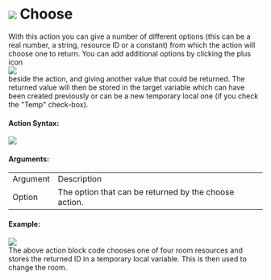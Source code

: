 #  ![](https://gms.magecorn.com/Manual/assets/Images/Scripting_Reference/Drag_And_Drop/Reference/Random/i_Mathematics_Choose.png) Choose

With this action you can give a number of different options (this can be
a real number, a string, resource ID or a constant) from which the
action will choose one to return. You can add additional options by
clicking the plus icon   
![](https://gms.magecorn.com/Manual/assets/Images/Scripting_Reference/Drag_And_Drop/Reference/Icon_Expand_Arguments.png)  
beside the action, and giving another value that could be returned. The
returned value will then be stored in the target variable which can have
been created previously or can be a new temporary local one (if you
check the "Temp" check-box).

#### Action Syntax:

  
![](https://gms.magecorn.com/Manual/assets/Images/Scripting_Reference/Drag_And_Drop/Reference/Random/a_Mathematics_Choose.png)  

#### Arguments:

|          |                                                       |
|----------|-------------------------------------------------------|
| Argument | Description                                           |
| Option   | The option that can be returned by the choose action. |

#### Example:

  
![](https://gms.magecorn.com/Manual/assets/Images/Scripting_Reference/Drag_And_Drop/Reference/Random/e_Mathematics_Choose.png)  
The above action block code chooses one of four room resources and
stores the returned ID in a temporary local variable. This is then used
to change the room.

